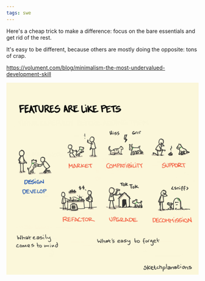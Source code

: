 ```yaml
---
tags: swe
---
```



Here's a cheap trick to make a difference: focus on the bare essentials and get rid of the rest. 

It's easy to be different, because others are mostly doing the opposite: tons of crap.

<https://volument.com/blog/minimalism-the-most-undervalued-development-skill>

![](/static/img/features-as-pets.png)
